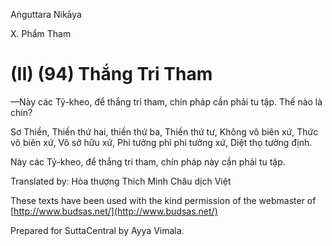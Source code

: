  

Aṅguttara Nikāya

X. Phẩm Tham

# (II) (94) Thắng Tri Tham

—Này các Tỷ-kheo, để thắng tri tham, chín pháp cần phải tu tập. Thế nào là chín?

Sơ Thiền, Thiền thứ hai, thiền thứ ba, Thiền thứ tư, Không vô biên xứ, Thức vô biên xứ, Vô sở hữu xứ, Phi tưởng phi phi tưởng xứ, Diệt thọ tưởng định.

Này các Tỷ-kheo, để thắng tri tham, chín pháp này cần phải tu tập.

Translated by: Hòa thượng Thích Minh Châu dịch Việt

These texts have been used with the kind permission of the webmaster of [http://www.budsas.net/](http://www.budsas.net/)

Prepared for SuttaCentral by Ayya Vimala.